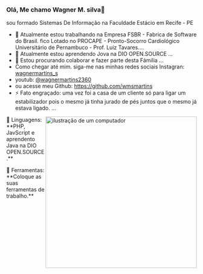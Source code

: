 ### Olá, Me chamo Wagner M. silva👋
sou formado Sistemas De Informação na Faculdade Estácio em Recife - PE
- 🔭 Atualmente estou trabalhando na Empresa FSBR - Fabrica de Software do Brasil. fico Lotado no PROCAPE - Pronto-Socorro Cardiológico Universitário de Pernambuco - Prof. Luiz Tavares....
- 🌱 Atualmente estou aprendendo Jova na DIO OPEN.SOURCE ...
- 👯 Estou procurando colaborar e fazer parte desta Fámilia ...
- Como chegar até mim. siga-me nas minhas redes sociais Instagran: [wagnermartins_s](https://www.instagram.com/wagnermartins_s?utm_source=qr&igsh=MW40MmVqeHhxZzZnMA==)
- youtub: [@wagnermartins2360](https://www.youtube.com/channel/UC1VaRvPMUK1EGzHUmhHtqQg)
- ou acesse meu Github: https://github.com/wmsmartins
- ⚡ Fato engraçado: uma vez foi a casa de um cliente só para ligar um estabilizador pois o mesmo já tinha jurado de pés juntos que o mesmo já estava ligado. ...

<img src="https://raw.githubusercontent.com/MicaelliMedeiros/micaellimedeiros/master/image/computer-illustration.png" alt="ilustração de um computador" min-width="400px" max-width="400px" width="400px" align="right">


<p align="left">
  🦄 Linguagens: **PHP, JavScript e aprendento Java na DIO OPEN.SOURCE.**
</p>

<p align="left">
  💼 Ferramentas: **Coloque as suas ferramentas de trabalho.**
